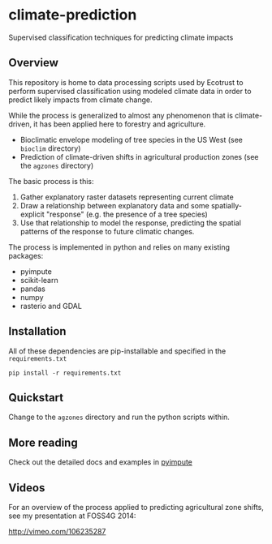 # climate-prediction
Supervised classification techniques for predicting climate impacts

## Overview

This repository is home to data processing scripts used by Ecotrust to
perform supervised classification using modeled climate data in order to predict
likely impacts from climate change.

While the process is generalized to almost any phenomenon that is climate-driven,
it has been applied here to forestry and agriculture.

* Bioclimatic envelope modeling of tree species in the US West (see `bioclim` directory)
* Prediction of climate-driven shifts in agricultural production zones (see the `agzones` directory)

The basic process is this:
1. Gather explanatory raster datasets representing current climate
2. Draw a relationship between explanatory data and some spatially-explicit
   "response" (e.g. the presence of a tree species)
3. Use that relationship to model the response, predicting the spatial patterns
   of the response to future climatic changes.

The process is implemented in python and relies on many existing packages:
* pyimpute
* scikit-learn
* pandas
* numpy
* rasterio and GDAL

## Installation

All of these dependencies are pip-installable and specified in the `requirements.txt`

    pip install -r requirements.txt

## Quickstart

Change to the `agzones` directory and run the python scripts within.

## More reading

Check out the detailed docs and examples in [pyimpute](https://github.com/perrygeo/pyimpute)

## Videos
For an overview of the process applied to predicting agricultural zone shifts,
see my presentation at FOSS4G 2014:

http://vimeo.com/106235287


